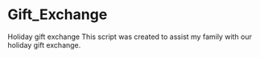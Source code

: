 # Gift_Exchange
Holiday gift exchange
This script was created to assist my family with our holiday gift exchange.
